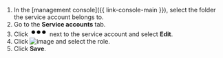 1. In the [management console]({{ link-console-main }}), select the folder the service account belongs to.
1. Go to the **Service accounts** tab.
1. Click ![image](../_assets/options.svg) next to the service account and select **Edit**.
1. Click ![image](../_assets/plus-sign.svg) and select the role.
1. Click **Save**.